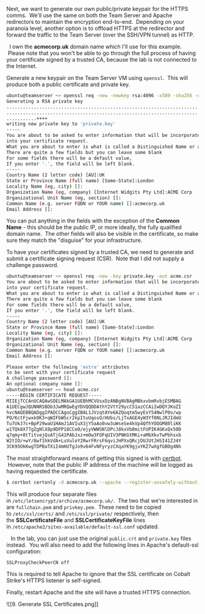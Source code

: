 Next, we want to generate our own public/private keypair for the HTTPS comms.  We'll use the same on both the Team Server and Apache redirectors to maintain the encryption end-to-end.  Depending on your paranoia level, another option is to offload HTTPS at the redirector and forward the traffic to the Team Server (over the SSH/VPN tunnel) as HTTP.

  I own the **acmecorp.uk** domain name which I'll use for this example.  Please note that you won't be able to go through the full process of having your certificate signed by a trusted CA, because the lab is not connected to the Internet.

Generate a new keypair on the Team Server VM using `openssl`.  This will produce both a public certificate and private key.

```bash
ubuntu@teamserver ~> openssl req -new -newkey rsa:4096 -x509 -sha256 -days 365 -nodes -out public.crt -keyout private.key
Generating a RSA private key
.......................................................................................................................................................................................
...................................................................................++++
...........++++
writing new private key to 'private.key'
-----
You are about to be asked to enter information that will be incorporated
into your certificate request.
What you are about to enter is what is called a Distinguished Name or a DN.
There are quite a few fields but you can leave some blank
For some fields there will be a default value,
If you enter '.', the field will be left blank.
-----
Country Name (2 letter code) [AU]:UK
State or Province Name (full name) [Some-State]:London
Locality Name (eg, city) []:
Organization Name (eg, company) [Internet Widgits Pty Ltd]:ACME Corp
Organizational Unit Name (eg, section) []:
Common Name (e.g. server FQDN or YOUR name) []:acmecorp.uk
Email Address []:
```

You can put anything in the fields with the exception of the **Common Name** - this should be the public IP, or more ideally, the fully qualified domain name.  The other fields will also be visible in the certificate, so make sure they match the "disguise" for your infrastructure.

To have your certificates signed by a trusted CA, we need to generate and submit a certificate signing request (CSR).  Note that I did not supply a challenge password.

```bash
ubuntu@teamserver ~> openssl req -new -key private.key -out acme.csr
You are about to be asked to enter information that will be incorporated
into your certificate request.
What you are about to enter is what is called a Distinguished Name or a DN.
There are quite a few fields but you can leave some blank
For some fields there will be a default value,
If you enter '.', the field will be left blank.
-----
Country Name (2 letter code) [AU]:UK
State or Province Name (full name) [Some-State]:London
Locality Name (eg, city) []:
Organization Name (eg, company) [Internet Widgits Pty Ltd]:ACME Corp
Organizational Unit Name (eg, section) []:
Common Name (e.g. server FQDN or YOUR name) []:acmecorp.uk
Email Address []:

Please enter the following 'extra' attributes
to be sent with your certificate request
A challenge password []:
An optional company name []:
ubuntu@teamserver ~> head acme.csr
-----BEGIN CERTIFICATE REQUEST-----
MIIEjTCCAnUCAQAwSDELMAkGA1UEBhMCVUsxDzANBgNVBAgMBkxvbmRvbjESMBAG
A1UECgwJQUNNRSBDb3JwMRQwEgYDVQQDDAthY2VtY29ycC51azCCAiIwDQYJKoZI
hvcNAQEBBQADggIPADCCAgoCggIBAL1JVzqtAYe6AZQoqtm5wyEsY54NwlP0o/wp
PO/KctFjwxk0K3+qWIFbWScr2kpItuUqosO/HUbs/LjTxAGE4yW3Yf0NLJRJIdmU
Tu7UkJ7c+BpP29waU1HAmJ1AVIuX3jY5aAo0vw3uWseSe4kVp4QfhYOQGM80liKK
w1TQk8X77gZgNlX8p9DPP18CCe0/ejyVWWSNlDPcJ8kxVb0mitFUPIK4GKxQx50D
q7qmy+8tTitvejQsATjG41PAbJxz+m0w3FOFqUIV3PNKGtMKi+aMbXkvTwPbhsxb
W2tIO/+wY/8wf1hkVdA+LuVuloY2RwrFRrsF6qviJHPXxQRcjDUJUtJHSI41ZJ4Y
3CK95OkKwgTDPBaTXiI4mHUTgJo9v64FvNFyryzCXqaYK9gjuYKZ7wXgfGBOg4Nh
```

The most straightforward means of getting this signed is with [certbot](https://github.com/certbot/certbot).  However, note that the public IP address of the machine will be logged as having requested the certificate.

```bash
$ certbot certonly -d acmecorp.uk --apache --register-unsafely-without-email --agree-tos
```

This will produce four separate files in `/etc/letsencrypt/archive/acmecorp.uk/`.  The two that we're interested in are `fullchain.pem` and `privkey.pem`.  These need to be copied to `/etc/ssl/certs/` and `/etc/ssl/private/` respectively, then the **SSLCertificateFile** and **SSLCertificateKeyFile** lines in `/etc/apache2/sites-available/default-ssl.conf` updated.

   In the lab, you can just use the original `public.crt` and `private.key` files instead.  You will also need to add the following lines in Apache's default-ssl configuration:  
  
`SSLProxyCheckPeerCN off`

This is required to tell Apache to ignore that the SSL certificate on Cobalt Strike's HTTPS listener is self-signed.

Finally, restart Apache and the site will have a trusted HTTPS connection.

![[9. Generate SSL Certificates.png]]

